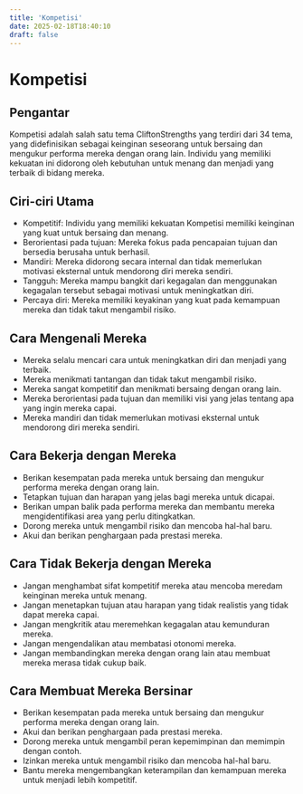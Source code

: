 ```yaml
---
title: 'Kompetisi'
date: 2025-02-18T18:40:10
draft: false
---
```


# Kompetisi

## Pengantar

Kompetisi adalah salah satu tema CliftonStrengths yang terdiri dari 34 tema, yang didefinisikan sebagai keinginan seseorang untuk bersaing dan mengukur performa mereka dengan orang lain. Individu yang memiliki kekuatan ini didorong oleh kebutuhan untuk menang dan menjadi yang terbaik di bidang mereka.

## Ciri-ciri Utama

- Kompetitif: Individu yang memiliki kekuatan Kompetisi memiliki keinginan yang kuat untuk bersaing dan menang.
- Berorientasi pada tujuan: Mereka fokus pada pencapaian tujuan dan bersedia berusaha untuk berhasil.
- Mandiri: Mereka didorong secara internal dan tidak memerlukan motivasi eksternal untuk mendorong diri mereka sendiri.
- Tangguh: Mereka mampu bangkit dari kegagalan dan menggunakan kegagalan tersebut sebagai motivasi untuk meningkatkan diri.
- Percaya diri: Mereka memiliki keyakinan yang kuat pada kemampuan mereka dan tidak takut mengambil risiko.

## Cara Mengenali Mereka

- Mereka selalu mencari cara untuk meningkatkan diri dan menjadi yang terbaik.
- Mereka menikmati tantangan dan tidak takut mengambil risiko.
- Mereka sangat kompetitif dan menikmati bersaing dengan orang lain.
- Mereka berorientasi pada tujuan dan memiliki visi yang jelas tentang apa yang ingin mereka capai.
- Mereka mandiri dan tidak memerlukan motivasi eksternal untuk mendorong diri mereka sendiri.

## Cara Bekerja dengan Mereka

- Berikan kesempatan pada mereka untuk bersaing dan mengukur performa mereka dengan orang lain.
- Tetapkan tujuan dan harapan yang jelas bagi mereka untuk dicapai.
- Berikan umpan balik pada performa mereka dan membantu mereka mengidentifikasi area yang perlu ditingkatkan.
- Dorong mereka untuk mengambil risiko dan mencoba hal-hal baru.
- Akui dan berikan penghargaan pada prestasi mereka.

## Cara Tidak Bekerja dengan Mereka

- Jangan menghambat sifat kompetitif mereka atau mencoba meredam keinginan mereka untuk menang.
- Jangan menetapkan tujuan atau harapan yang tidak realistis yang tidak dapat mereka capai.
- Jangan mengkritik atau meremehkan kegagalan atau kemunduran mereka.
- Jangan mengendalikan atau membatasi otonomi mereka.
- Jangan membandingkan mereka dengan orang lain atau membuat mereka merasa tidak cukup baik.

## Cara Membuat Mereka Bersinar

- Berikan kesempatan pada mereka untuk bersaing dan mengukur performa mereka dengan orang lain.
- Akui dan berikan penghargaan pada prestasi mereka.
- Dorong mereka untuk mengambil peran kepemimpinan dan memimpin dengan contoh.
- Izinkan mereka untuk mengambil risiko dan mencoba hal-hal baru.
- Bantu mereka mengembangkan keterampilan dan kemampuan mereka untuk menjadi lebih kompetitif.
